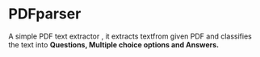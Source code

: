 # PDFparser
A simple PDF text extractor , it extracts textfrom given PDF and classifies the text into **Questions, Multiple choice options and Answers.**
